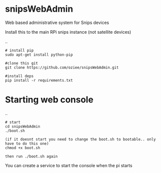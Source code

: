 # snipsWebAdmin
Web based administrative system for Snips devices

Install this to the main RPi snips instance (not satellite devices)

..

    # install pip
    sudo apt-get install python-pip
    
    #clone this git
    git clone https://github.com/oziee/snipsWebAdmin.git
    
    #install deps
    pip install -r requirements.txt
    
# Starting web console
..

    # start
    cd snipsWebAdmin
    ./boot.sh
    
    (if it doesnt start you need to change the boot.sh to bootable.. only have to do this one)
    chmod +x boot.sh
    
    then run ./boot.sh again
    
You can create a service to start the console when the pi starts

    
